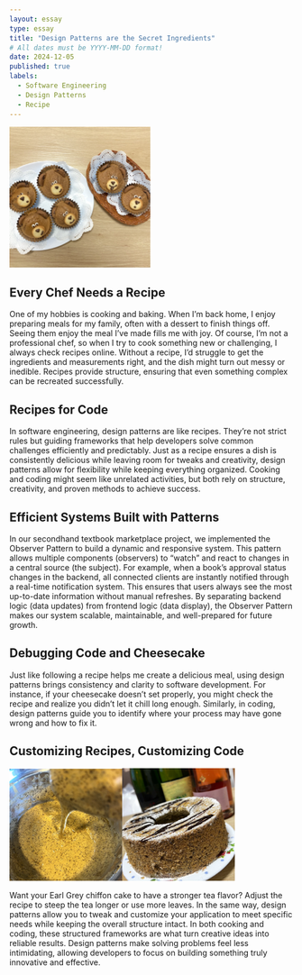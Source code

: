 ```yaml
---
layout: essay
type: essay
title: "Design Patterns are the Secret Ingredients"
# All dates must be YYYY-MM-DD format!
date: 2024-12-05
published: true
labels:
  - Software Engineering
  - Design Patterns
  - Recipe
---
```



<img width="250px" class="rounded float-start pe-4" src="../img/muffins.jpg"> 

## Every Chef Needs a Recipe 
One of my hobbies is cooking and baking. When I’m back home, I enjoy preparing meals for my family, often with a dessert to finish things off. Seeing them enjoy the meal I’ve made fills me with joy. Of course, I’m not a professional chef, so when I try to cook something new or challenging, I always check recipes online. Without a recipe, I’d struggle to get the ingredients and measurements right, and the dish might turn out messy or inedible. Recipes provide structure, ensuring that even something complex can be recreated successfully.

## Recipes for Code

In software engineering, design patterns are like recipes. They’re not strict rules but guiding frameworks that help developers solve common challenges efficiently and predictably. Just as a recipe ensures a dish is consistently delicious while leaving room for tweaks and creativity, design patterns allow for flexibility while keeping everything organized. Cooking and coding might seem like unrelated activities, but both rely on structure, creativity, and proven methods to achieve success.

## Efficient Systems Built with Patterns

In our secondhand textbook marketplace project, we implemented the Observer Pattern to build a dynamic and responsive system. This pattern allows multiple components (observers) to “watch” and react to changes in a central source (the subject). For example, when a book’s approval status changes in the backend, all connected clients are instantly notified through a real-time notification system. This ensures that users always see the most up-to-date information without manual refreshes. By separating backend logic (data updates) from frontend logic (data display), the Observer Pattern makes our system scalable, maintainable, and well-prepared for future growth.

## Debugging Code and Cheesecake

Just like following a recipe helps me create a delicious meal, using design patterns brings consistency and clarity to software development. For instance, if your cheesecake doesn’t set properly, you might check the recipe and realize you didn’t let it chill long enough. Similarly, in coding, design patterns guide you to identify where your process may have gone wrong and how to fix it.

## Customizing Recipes, Customizing Code                   

<img width="200px" class="rounded float-start pe-4" src="../img/baking.jpg"><img width="200px" class="rounded float-start pe-4" src="../img/chiffoncake.jpg"> 

Want your Earl Grey chiffon cake to have a stronger tea flavor? Adjust the recipe to steep the tea longer or use more leaves. In the same way, design patterns allow you to tweak and customize your application to meet specific needs while keeping the overall structure intact. In both cooking and coding, these structured frameworks are what turn creative ideas into reliable results. Design patterns make solving problems feel less intimidating, allowing developers to focus on building something truly innovative and effective.

<br/><br/><br/>

